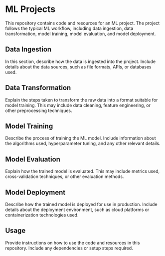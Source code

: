 # ML Projects

This repository contains code and resources for an ML project. The project follows the typical ML workflow, including data ingestion, data transformation, model training, model evaluation, and model deployment.

## Data Ingestion

In this section, describe how the data is ingested into the project. Include details about the data sources, such as file formats, APIs, or databases used.

## Data Transformation

Explain the steps taken to transform the raw data into a format suitable for model training. This may include data cleaning, feature engineering, or other preprocessing techniques.

## Model Training

Describe the process of training the ML model. Include information about the algorithms used, hyperparameter tuning, and any other relevant details.

## Model Evaluation

Explain how the trained model is evaluated. This may include metrics used, cross-validation techniques, or other evaluation methods.

## Model Deployment

Describe how the trained model is deployed for use in production. Include details about the deployment environment, such as cloud platforms or containerization technologies used.

## Usage

Provide instructions on how to use the code and resources in this repository. Include any dependencies or setup steps required.
